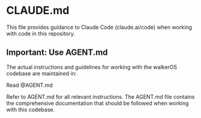 # CLAUDE.md

This file provides guidance to Claude Code (claude.ai/code) when working with
code in this repository.

## Important: Use AGENT.md

The actual instructions and guidelines for working with the walkerOS codebase
are maintained in:

Read @AGENT.md

Refer to AGENT.md for all relevant instructions. The AGENT.md file contains the
comprehensive documentation that should be followed when working with this
codebase.
